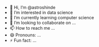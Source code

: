 - 👋 Hi, I’m @astroshinde
- 👀 I’m interested in data science
- 🌱 I’m currently learning computer science
- 💞️ I’m looking to collaborate on ...
- 📫 How to reach me ...
- 😄 Pronouns: ...
- ⚡ Fun fact: ...

<!---
astroshinde/astroshinde is a ✨ special ✨ repository because its `README.md` (this file) appears on your GitHub profile.
You can click the Preview link to take a look at your changes.
--->

